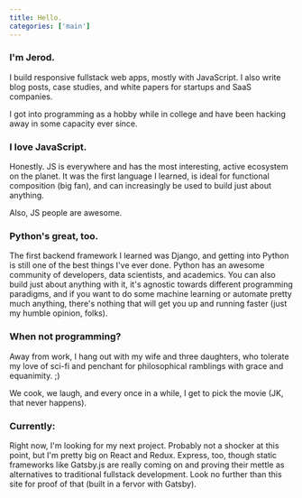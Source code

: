 ```yaml
---
title: Hello.
categories: ['main']
---
```


### I'm Jerod.
I build responsive fullstack web apps, mostly with JavaScript. I also write blog posts, case studies, and white papers for startups and SaaS companies.

I got into programming as a hobby while in college and have been hacking away in some capacity ever since.

### I love JavaScript.
Honestly. JS is everywhere and has the most interesting, active ecosystem on the planet. It was the first language I learned, is ideal for functional composition (big fan), and can increasingly be used to build just about anything.

Also, JS people are awesome.

### Python's great, too.
The first backend framework I learned was Django, and getting into Python is still one of the best things I've ever done. Python has an awesome community of developers, data scientists, and academics. You can also build just about anything with it, it's agnostic towards different programming paradigms, and if you want to do some machine learning or automate pretty much anything, there's nothing that will get you up and running faster (just my humble opinion, folks).

### When not programming?
Away from work, I hang out with my wife and three daughters, who tolerate my love of sci-fi and penchant for philosophical ramblings with grace and equanimity. ;)

We cook, we laugh, and every once in a while, I get to pick the movie (JK, that never happens).

### Currently:
Right now, I'm looking for my next project. Probably not a shocker at this point, but I'm pretty big on React and Redux. Express, too, though static frameworks like Gatsby.js are really coming on and proving their mettle as alternatives to traditional fullstack development. Look no further than this site for proof of that (built in a fervor with Gatsby).
